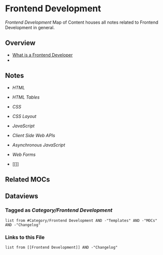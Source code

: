 # Frontend Development

*Frontend Development* Map of Content houses all notes related to Frontend Development in general.

## Overview

* [What is a Frontend Developer](../../0-Slipbox/What%20is%20a%20Frontend%20Developer.md)
* 

## Notes

* *HTML*

* *HTML Tables*

* *CSS*

* *CSS Layout*

* *JavaScript*

* *Client Side Web APIs*

* *Asynchronous JavaScript*

* *Web Forms*

* \[\[\]\]

## Related MOCs

## Dataviews

### Tagged as *Category/Frontend Development*

````dataview
list from #Category/Frontend Development AND -"Templates" AND -"MOCs" AND -"Changelog"
````

### Links to this File

````dataview
list from [[Frontend Development]] AND -"Changelog"
````
